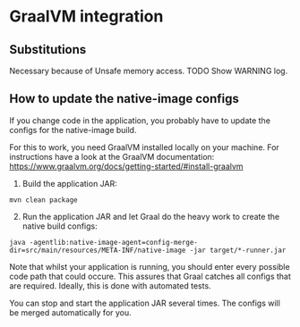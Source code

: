 # GraalVM integration

## Substitutions

Necessary because of Unsafe memory access.
TODO Show WARNING log.

## How to update the native-image configs

If you change code in the application, you probably have to update the configs for the
native-image build.

For this to work, you need GraalVM installed locally on your machine. For instructions have
a look at the GraalVM documentation:
https://www.graalvm.org/docs/getting-started/#install-graalvm

1. Build the application JAR:

```shell script
mvn clean package
```

2. Run the application JAR and let Graal do the heavy work to create the native build configs:

```shell script
java -agentlib:native-image-agent=config-merge-dir=src/main/resources/META-INF/native-image -jar target/*-runner.jar
```

Note that whilst your application is running, you should enter every possible code path that
could occure. This assures that Graal catches all configs that are required.
Ideally, this is done with automated tests.

You can stop and start the application JAR several times. The configs will be merged automatically for you.